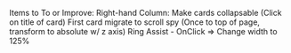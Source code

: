 Items to To or Improve:
Right-hand Column:
Make cards collapsable (Click on title of card)
First card migrate to scroll spy (Once to top of page, transform to absolute w/ z axis)
Ring Assist - OnClick => Change width to 125%
